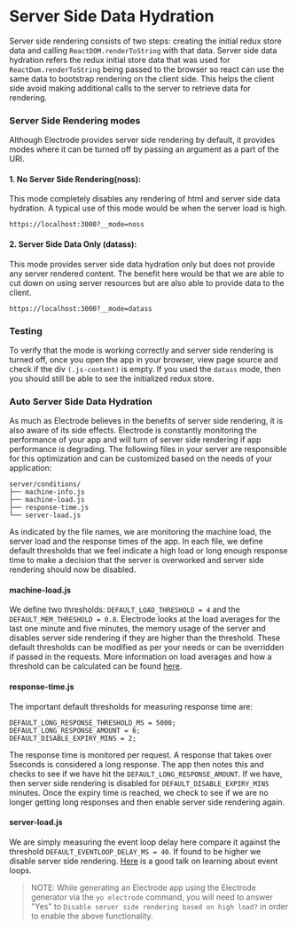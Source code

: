 # Server Side Data Hydration

Server side rendering consists of two steps: creating the initial redux store data and calling `ReactDOM.renderToString` with that data. Server side data hydration refers the redux initial store data that was used for `ReactDom.renderToString` being passed to the browser so react can use the same data to bootstrap rendering on the client side. This helps the client side avoid making additional calls to the server to retrieve data for rendering.

### Server Side Rendering modes

Although Electrode provides server side rendering by default, it provides modes where it can be turned off by passing an argument as a part of the URI.

#### 1. No Server Side Rendering\(noss\):

This mode completely disables any rendering of html and server side data hydration. A typical use of this mode would be when the server load is high.

```
https://localhost:3000?__mode=noss
```

#### 2. Server Side Data Only \(datass\):

This mode provides server side data hydration only but does not provide any server rendered content. The benefit here would be that we are able to cut down on using server resources but are also able to provide data to the client.

```
https://localhost:3000?__mode=datass
```

### Testing

To verify that the mode is working correctly and server side rendering is turned off, once you open the app in your browser, view page source and check if the div `(.js-content)` is empty. If you used the `datass` mode, then you should still be able to see the initialized redux store.

### Auto Server Side Data Hydration

As much as Electrode believes in the benefits of server side rendering, it is also aware of its side effects. Electrode is constantly monitoring the performance of your app and will turn of server side rendering if app performance is degrading. The following files in your server are responsible for this optimization and can be customized based on the needs of your application:

```
server/conditions/
├── machine-info.js
├── machine-load.js
├── response-time.js
└── server-load.js
```

As indicated by the file names, we are monitoring the machine load, the server load and the response times of the app. In each file, we define default thresholds that we feel indicate a high load or long enough response time to make a decision that the server is overworked and server side rendering should now be disabled.

#### machine-load.js

We define two thresholds: `DEFAULT_LOAD_THRESHOLD = 4` and the `DEFAULT_MEM_THRESHOLD = 0.8`. Electrode looks at the load averages for the last one minute and five minutes, the memory usage of the server and disables server side rendering if they are higher than the threshold. These default thresholds can be modified as per your needs or can be overridden if passed in the requests. More information on load averages and how a threshold can be calculated can be found [here](http://blog.scoutapp.com/articles/2009/07/31/understanding-load-averages).

#### response-time.js

The important default thresholds for measuring response time are:

```
DEFAULT_LONG_RESPONSE_THRESHOLD_MS = 5000;
DEFAULT_LONG_RESPONSE_AMOUNT = 6;
DEFAULT_DISABLE_EXPIRY_MINS = 2;
```

The response time is monitored per request. A response that takes over 5seconds is considered a long response. The app then notes this and checks to see if we have hit the `DEFAULT_LONG_RESPONSE_AMOUNT`. If we have, then server side rendering is disabled for `DEFAULT_DISABLE_EXPIRY_MINS`  minutes. Once the expiry time is reached, we check to see if we are no longer getting long responses and then enable server side rendering again.

#### server-load.js

We are simply measuring the event loop delay here compare it against the threshold `DEFAULT_EVENTLOOP_DELAY_MS = 40`. If found to be higher we disable server side rendering. [Here](http://2014.jsconf.eu/speakers/philip-roberts-what-the-heck-is-the-event-loop-anyway.html) is a good talk on learning about event loops.

> NOTE: While generating an Electrode app using the Electrode generator via the `yo electrode` command, you will need to answer "Yes" to `Disable server side rendering based on high load?` in order to enable the above functionality.




